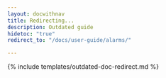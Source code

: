 ```yaml
---
layout: docwithnav
title: Redirecting...
description: Outdated guide
hidetoc: "true"
redirect_to: "/docs/user-guide/alarms/"

---
```


{% include templates/outdated-doc-redirect.md %}